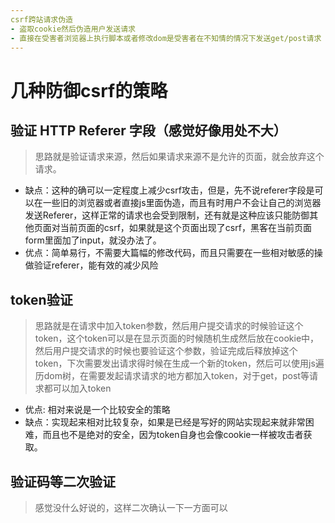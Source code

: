 ```yaml
---
csrf跨站请求伪造
- 盗取cookie然后伪造用户发送请求
- 直接在受害者浏览器上执行脚本或者修改dom是受害者在不知情的情况下发送get/post请求
---
```


# 几种防御csrf的策略
## 验证 HTTP Referer 字段（感觉好像用处不大）
> 思路就是验证请求来源，然后如果请求来源不是允许的页面，就会放弃这个请求。  
- 缺点：这种的确可以一定程度上减少csrf攻击，但是，先不说referer字段是可以在一些旧的浏览器或者直接js里面伪造，而且有时用户不会让自己的浏览器发送Referer，这样正常的请求也会受到限制，还有就是这种应该只能防御其他页面对当前页面的csrf，如果就是这个页面出现了csrf，黑客在当前页面form里面加了input，就没办法了。
- 优点：简单易行，不需要大篇幅的修改代码，而且只需要在一些相对敏感的操做验证referer，能有效的减少风险

## token验证
> 思路就是在请求中加入token参数，然后用户提交请求的时候验证这个token，这个token可以是在显示页面的时候随机生成然后放在cookie中，然后用户提交请求的时候也要验证这个参数，验证完成后释放掉这个token，下次需要发出请求得时候在生成一个新的token，然后可以使用js遍历dom树，在需要发起请求请求的地方都加入token，对于get，post等请求都可以加入token  
- 优点: 相对来说是一个比较安全的策略
- 缺点：实现起来相对比较复杂，如果是已经是写好的网站实现起来就非常困难，而且也不是绝对的安全，因为token自身也会像cookie一样被攻击者获取。

## 验证码等二次验证
> 感觉没什么好说的，这样二次确认一下一方面可以